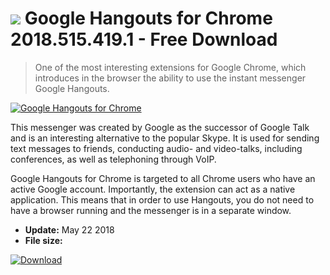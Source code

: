 # ![](https://cdn.softexe.net/static/icon/7/google-hangouts-dla-chrome-10239.png) Google Hangouts for Chrome 2018.515.419.1 - Free Download

> One of the most interesting extensions for Google Chrome, which introduces in the browser the ability to use the instant messenger Google Hangouts.

[![Google Hangouts for Chrome](https://gallery.dpcdn.pl/imgc/Tools/80873/g_-_420x350_1.5_-_x285d9f60-aaa5-40b7-84ba-70d86e5e635d.png)](https://softexe.net/win/internet/browser-add-ons/google-hangouts-for-chrome:pRbca.html)

This messenger was created by Google as the successor of Google Talk and is an interesting alternative to the popular Skype. It is used for sending text messages to friends, conducting audio- and video-talks, including conferences, as well as telephoning through VoIP.
 
 Google Hangouts for Chrome is targeted to all Chrome users who have an active Google account. Importantly, the extension can act as a native application. This means that in order to use Hangouts, you do not need to have a browser running and the messenger is in a separate window.


- **Update:** May 22 2018
- **File size:** 

[![Download](https://cdn.softexe.net/static/img/download.png)](https://softexe.net/win/internet/browser-add-ons/google-hangouts-for-chrome:pRbca.html)

